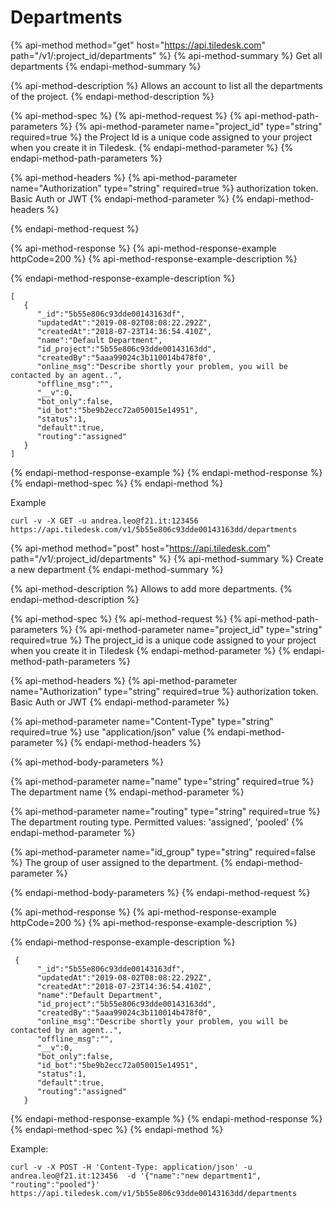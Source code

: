 # Departments


{% api-method method="get" host="https://api.tiledesk.com" path="/v1/:project\_id/departments" %}
{% api-method-summary %}
Get all departments
{% endapi-method-summary %}

{% api-method-description %}
Allows an account to list all the departments of the project.
{% endapi-method-description %}

{% api-method-spec %}
{% api-method-request %}
{% api-method-path-parameters %}
{% api-method-parameter name="project\_id" type="string" required=true %}
the Project Id is a unique code assigned to your project when you create it in Tiledesk.
{% endapi-method-parameter %}
{% endapi-method-path-parameters %}

{% api-method-headers %}
{% api-method-parameter name="Authorization" type="string" required=true %}
authorization token. Basic Auth or JWT
{% endapi-method-parameter %}
{% endapi-method-headers %}

{% endapi-method-request %}

{% api-method-response %}
{% api-method-response-example httpCode=200 %}
{% api-method-response-example-description %}

{% endapi-method-response-example-description %}

```text
[
   {
      "_id":"5b55e806c93dde00143163df",
      "updatedAt":"2019-08-02T08:08:22.292Z",
      "createdAt":"2018-07-23T14:36:54.410Z",
      "name":"Default Department",
      "id_project":"5b55e806c93dde00143163dd",
      "createdBy":"5aaa99024c3b110014b478f0",
      "online_msg":"Describe shortly your problem, you will be contacted by an agent..",
      "offline_msg":"",
      "__v":0,
      "bot_only":false,
      "id_bot":"5be9b2ecc72a050015e14951",
      "status":1,
      "default":true,
      "routing":"assigned"
   }
]
```
{% endapi-method-response-example %}
{% endapi-method-response %}
{% endapi-method-spec %}
{% endapi-method %}

Example

```text
curl -v -X GET -u andrea.leo@f21.it:123456 https://api.tiledesk.com/v1/5b55e806c93dde00143163dd/departments
```


{% api-method method="post" host="https://api.tiledesk.com" path="/v1/:project\_id/departments" %}
{% api-method-summary %}
Create a new department
{% endapi-method-summary %}

{% api-method-description %}
Allows to add more departments.
{% endapi-method-description %}

{% api-method-spec %}
{% api-method-request %}
{% api-method-path-parameters %}
{% api-method-parameter name="project\_id" type="string" required=true %}
The project\_id is a unique code assigned to your project when you create it in Tiledesk
{% endapi-method-parameter %}
{% endapi-method-path-parameters %}

{% api-method-headers %}
{% api-method-parameter name="Authorization" type="string" required=true %}
authorization token. Basic Auth or JWT
{% endapi-method-parameter %}

{% api-method-parameter name="Content-Type" type="string" required=true %}
use "application/json" value
{% endapi-method-parameter %}
{% endapi-method-headers %}

{% api-method-body-parameters %}

{% api-method-parameter name="name" type="string" required=true %}
The department name
{% endapi-method-parameter %}

{% api-method-parameter name="routing" type="string" required=true %}
The department routing type. Permitted values: 'assigned', 'pooled'
{% endapi-method-parameter %}

{% api-method-parameter name="id_group" type="string" required=false %}
The group of user assigned to the department. 
{% endapi-method-parameter %}


{% endapi-method-body-parameters %}
{% endapi-method-request %}

{% api-method-response %}
{% api-method-response-example httpCode=200 %}
{% api-method-response-example-description %}

{% endapi-method-response-example-description %}

```text
 {
      "_id":"5b55e806c93dde00143163df",
      "updatedAt":"2019-08-02T08:08:22.292Z",
      "createdAt":"2018-07-23T14:36:54.410Z",
      "name":"Default Department",
      "id_project":"5b55e806c93dde00143163dd",
      "createdBy":"5aaa99024c3b110014b478f0",
      "online_msg":"Describe shortly your problem, you will be contacted by an agent..",
      "offline_msg":"",
      "__v":0,
      "bot_only":false,
      "id_bot":"5be9b2ecc72a050015e14951",
      "status":1,
      "default":true,
      "routing":"assigned"
   }
```
{% endapi-method-response-example %}
{% endapi-method-response %}
{% endapi-method-spec %}
{% endapi-method %}

Example:

```text
curl -v -X POST -H 'Content-Type: application/json' -u andrea.leo@f21.it:123456  -d '{"name":"new department1", "routing":"pooled"}' https://api.tiledesk.com/v1/5b55e806c93dde00143163dd/departments
```
